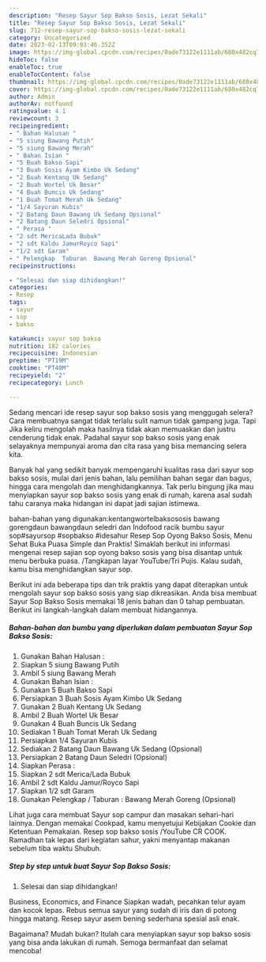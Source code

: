 ```yaml
---
description: "Resep Sayur Sop Bakso Sosis, Lezat Sekali"
title: "Resep Sayur Sop Bakso Sosis, Lezat Sekali"
slug: 712-resep-sayur-sop-bakso-sosis-lezat-sekali
category: Uncategorized
date: 2023-02-13T09:03:46.352Z
image: https://img-global.cpcdn.com/recipes/0ade73122e1111ab/680x482cq70/sayur-sop-bakso-sosis-foto-resep-utama.jpg
hideToc: false
enableToc: true
enableTocContent: false
thumbnail: https://img-global.cpcdn.com/recipes/0ade73122e1111ab/680x482cq70/sayur-sop-bakso-sosis-foto-resep-utama.jpg
cover: https://img-global.cpcdn.com/recipes/0ade73122e1111ab/680x482cq70/sayur-sop-bakso-sosis-foto-resep-utama.jpg
author: Admin
authorAv: notfound
ratingvalue: 4.1
reviewcount: 3
recipeingredient:
- " Bahan Halusan "
- "5 siung Bawang Putih"
- "5 siung Bawang Merah"
- " Bahan Isian "
- "5 Buah Bakso Sapi"
- "3 Buah Sosis Ayam Kimbo Uk Sedang"
- "2 Buah Kentang Uk Sedang"
- "2 Buah Wortel Uk Besar"
- "4 Buah Buncis Uk Sedang"
- "1 Buah Tomat Merah Uk Sedang"
- "1/4 Sayuran Kubis"
- "2 Batang Daun Bawang Uk Sedang Opsional"
- "2 Batang Daun Seledri Opsional"
- " Perasa "
- "2 sdt MericaLada Bubuk"
- "2 sdt Kaldu JamurRoyco Sapi"
- "1/2 sdt Garam"
- " Pelengkap  Taburan  Bawang Merah Goreng Opsional"
recipeinstructions:

- "Selesai dan siap dihidangkan!"
categories:
- Resep
tags:
- sayur
- sop
- bakso

katakunci: sayur sop bakso 
nutrition: 182 calories
recipecuisine: Indonesian
preptime: "PT19M"
cooktime: "PT40M"
recipeyield: "2"
recipecategory: Lunch

---
```



Sedang mencari ide resep sayur sop bakso sosis yang menggugah selera? Cara membuatnya sangat tidak terlalu sulit namun tidak gampang juga. Tapi Jika keliru mengolah maka hasilnya tidak akan memuaskan dan justru cenderung tidak enak. Padahal sayur sop bakso sosis yang enak selayaknya mempunyai aroma dan cita rasa yang bisa memancing selera kita.


Banyak hal yang sedikit banyak mempengaruhi kualitas rasa dari sayur sop bakso sosis, mulai dari jenis bahan, lalu pemilihan bahan segar dan bagus, hingga cara mengolah dan menghidangkannya. Tak perlu bingung jika mau menyiapkan sayur sop bakso sosis yang enak di rumah, karena asal sudah tahu caranya maka hidangan ini dapat jadi sajian istimewa.

bahan-bahan yang digunakan:kentangwortelbaksososis bawang gorengdaun bawangdaun seledri dan Indofood racik bumbu sayur sop#sayursop #sopbakso #idesahur Resep Sop Oyong Bakso Sosis, Menu Sehat Buka Puasa Simple dan Praktis! Simaklah berikut ini informasi mengenai resep sajian sop oyong bakso sosis yang bisa disantap untuk menu berbuka puasa. /Tangkapan layar YouTube/Tri Pujis. Kalau sudah, kamu bisa menghidangkan sayur sop.


Berikut ini ada beberapa tips dan trik praktis yang dapat diterapkan untuk mengolah sayur sop bakso sosis yang siap dikreasikan. Anda bisa membuat Sayur Sop Bakso Sosis memakai 18 jenis bahan dan 0 tahap pembuatan. Berikut ini langkah-langkah dalam membuat hidangannya.

<!--inarticleads1-->

##### Bahan-bahan dan bumbu yang diperlukan dalam pembuatan Sayur Sop Bakso Sosis:

1. Gunakan  Bahan Halusan :
1. Siapkan 5 siung Bawang Putih
1. Ambil 5 siung Bawang Merah
1. Gunakan  Bahan Isian :
1. Gunakan 5 Buah Bakso Sapi
1. Persiapkan 3 Buah Sosis Ayam Kimbo Uk Sedang
1. Gunakan 2 Buah Kentang Uk Sedang
1. Ambil 2 Buah Wortel Uk Besar
1. Gunakan 4 Buah Buncis Uk Sedang
1. Sediakan 1 Buah Tomat Merah Uk Sedang
1. Persiapkan 1/4 Sayuran Kubis
1. Sediakan 2 Batang Daun Bawang Uk Sedang (Opsional)
1. Persiapkan 2 Batang Daun Seledri (Opsional)
1. Siapkan  Perasa :
1. Siapkan 2 sdt Merica/Lada Bubuk
1. Ambil 2 sdt Kaldu Jamur/Royco Sapi
1. Siapkan 1/2 sdt Garam
1. Gunakan  Pelengkap / Taburan : Bawang Merah Goreng (Opsional)


Lihat juga cara membuat Sayur sop campur dan masakan sehari-hari lainnya. Dengan memakai Cookpad, kamu menyetujui Kebijakan Cookie dan Ketentuan Pemakaian. Resep sop bakso sosis /YouTube CR COOK. Ramadhan tak lepas dari kegiatan sahur, yakni menyantap makanan sebelum tiba waktu Shubuh. 

<!--inarticleads2-->

##### Step by step untuk buat Sayur Sop Bakso Sosis:


1. Selesai dan siap dihidangkan!

Business, Economics, and Finance Siapkan wadah, pecahkan telur ayam dan kocok lepas. Rebus semua sayur yang sudah di iris dan di potong hingga matang. Resep sayur asem bening sederhana spesial asli enak. 

Bagaimana? Mudah bukan? Itulah cara menyiapkan sayur sop bakso sosis yang bisa anda lakukan di rumah. Semoga bermanfaat dan selamat mencoba!
